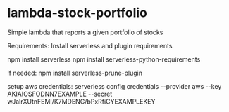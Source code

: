 # lambda-stock-portfolio
Simple lambda that reports a given portfolio of stocks

Requirements:
Install serverless and plugin requirements

npm install serverless
npm install serverless-python-requirements

if needed:
npm install serverless-prune-plugin

setup aws credentials:
serverless config credentials --provider aws --key AKIAIOSFODNN7EXAMPLE --secret wJalrXUtnFEMI/K7MDENG/bPxRfiCYEXAMPLEKEY